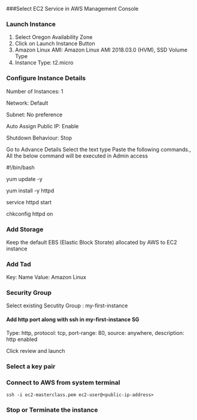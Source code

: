 	

     
###Select EC2 Service in AWS Management Console

### Launch Instance
1. Select Oregon Availability Zone
2. Click on Launch Instance Button
3. Amazon Linux AMI: Amazon Linux AMI 2018.03.0 (HVM), SSD Volume Type
4. Instance Type: t2.micro 

### Configure Instance Details
Number of Instances: 1

Network: Default

Subnet: No preference

Auto Assign Public IP: Enable

Shutdown Behaviour: Stop

Go to Advance Details
Select the text type
Paste the following commands., All the below command will be executed in Admin access
  
  \#!/bin/bash
  
  yum update -y
  
  yum install -y httpd
  
  service httpd start
  
  chkconfig httpd on


### Add Storage
Keep the default EBS (Elastic Block Storate) allocated by AWS to EC2 instance

### Add Tad
Key: Name
Value: Amazon Linux

### Security Group
Select existing Secutity Group : my-first-instance

#### Add http port along with ssh in my-first-instance SG

Type: http, protocol: tcp, port-range: 80, source: anywhere, description: http enabled

Click review and launch

### Select a key pair


### Connect to AWS from system terminal

	ssh -i ec2-masterclass.pem ec2-user@<public-ip-address>


### Stop or Terminate the instance







